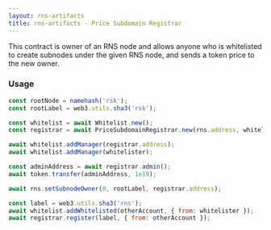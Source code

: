 ```yaml
---
layout: rns-artifacts
title: rns-artifacts - Price Subdomain Registrar
---
```

This contract is owner of an RNS node and allows anyone who is whitelisted to create subnodes under the given
RNS node, and sends a token price to the new owner.

### Usage

```js
const rootNode = namehash('rsk');
const rootLabel = web3.utils.sha3('rsk');

const whitelist = await Whitelist.new();
const registrar = await PriceSubdomainRegistrar.new(rns.address, whitelist.address, token.address, rootNode);

await whitelist.addManager(registrar.address);
await whitelist.addManager(whitelister);

const adminAddress = await registrar.admin();
await token.transfer(adminAddress, 1e19);

await rns.setSubnodeOwner(0, rootLabel, registrar.address);

const label = web3.utils.sha3('rns');
await whitelist.addWhitelisted(otherAccount, { from: whitelister });
await registrar.register(label, { from: otherAccount });
```
